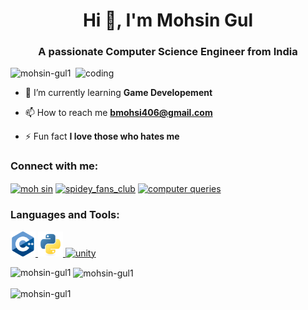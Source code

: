 <h1 align="center">Hi 👋, I'm Mohsin Gul</h1>
<h3 align="center">A passionate Computer Science Engineer from India</h3>

<img align="right" alt="coding" width="400" src="https://user-images.githubusercontent.com/55389276/140866485-8fb1c876-9a8f-4d6a-98dc-08c4981eaf70.gif">
<p align="left"> <img src="https://komarev.com/ghpvc/?username=mohsin-gul1&label=Profile%20views&color=0e75b6&style=flat" alt="mohsin-gul1" /> </p>

- 🌱 I’m currently learning **Game Developement**

- 📫 How to reach me **bmohsi406@gmail.com**

- ⚡ Fun fact **I love those who hates me**

<h3 align="left">Connect with me:</h3>
<p align="left">
<a href="https://fb.com/moh sin" target="blank"><img align="center" src="https://raw.githubusercontent.com/rahuldkjain/github-profile-readme-generator/master/src/images/icons/Social/facebook.svg" alt="moh sin" height="30" width="40" /></a>
<a href="https://instagram.com/spidey_fans_club" target="blank"><img align="center" src="https://raw.githubusercontent.com/rahuldkjain/github-profile-readme-generator/master/src/images/icons/Social/instagram.svg" alt="spidey_fans_club" height="30" width="40" /></a>
<a href="https://www.youtube.com/c/computer queries" target="blank"><img align="center" src="https://raw.githubusercontent.com/rahuldkjain/github-profile-readme-generator/master/src/images/icons/Social/youtube.svg" alt="computer queries" height="30" width="40" /></a>
</p>

<h3 align="left">Languages and Tools:</h3>
<p align="left"> <a href="https://www.w3schools.com/cpp/" target="_blank" rel="noreferrer"> <img src="https://raw.githubusercontent.com/devicons/devicon/master/icons/cplusplus/cplusplus-original.svg" alt="cplusplus" width="40" height="40"/> </a> <a href="https://www.python.org" target="_blank" rel="noreferrer"> <img src="https://raw.githubusercontent.com/devicons/devicon/master/icons/python/python-original.svg" alt="python" width="40" height="40"/> </a> <a href="https://unity.com/" target="_blank" rel="noreferrer"> <img src="https://www.vectorlogo.zone/logos/unity3d/unity3d-icon.svg" alt="unity" width="40" height="40"/> </a> </p>

<p><img align="left" src="https://github-readme-stats.vercel.app/api/top-langs?username=mohsin-gul1&show_icons=true&locale=en&layout=compact" alt="mohsin-gul1" /></p>

<p>&nbsp;<img align="center" src="https://github-readme-stats.vercel.app/api?username=mohsin-gul1&show_icons=true&locale=en" alt="mohsin-gul1" /></p>

<p><img align="center" src="https://github-readme-streak-stats.herokuapp.com/?user=mohsin-gul1&" alt="mohsin-gul1" /></p>
